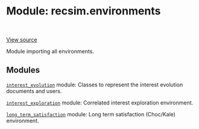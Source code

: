 <div itemscope itemtype="http://developers.google.com/ReferenceObject">
<meta itemprop="name" content="recsim.environments" />
<meta itemprop="path" content="Stable" />
</div>

# Module: recsim.environments

<table class="tfo-notebook-buttons tfo-api" align="left">
</table>

<a target="_blank" href="https://github.com/google-research/recsim/environments/__init__.py">View
source</a>

Module importing all environments.

<!-- Placeholder for "Used in" -->

## Modules

[`interest_evolution`](../recsim/environments/interest_evolution.md) module:
Classes to represent the interest evolution documents and users.

[`interest_exploration`](../recsim/environments/interest_exploration.md) module:
Correlated interest exploration environment.

[`long_term_satisfaction`](../recsim/environments/long_term_satisfaction.md)
module: Long term satisfaction (Choc/Kale) environment.
